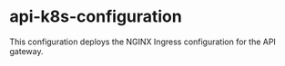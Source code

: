 # api-k8s-configuration

This configuration deploys the NGINX Ingress configuration
for the API gateway.

